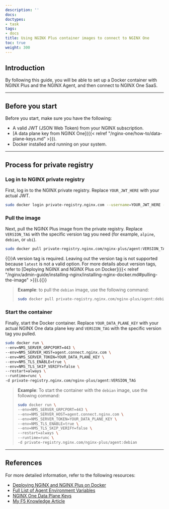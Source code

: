 ```yaml
---
description: ''
docs:
doctypes:
- task
tags:
- docs
title: Using NGINX Plus container images to connect to NGINX One
toc: true
weight: 300
---
```


## Introduction

By following this guide, you will be able to set up a Docker container with NGINX Plus and the NGINX Agent, and then connect to NGINX One SaaS.

---

## Before you start

Before you start, make sure you have the following:

- A valid JWT (JSON Web Token) from your NGINX subscription.
- [A data plane key from NGINX One]({{< relref "/nginx-one/how-to/data-plane-keys.md" >}}).
- Docker installed and running on your system.

---

## Process for private registry

### Log in to NGINX private registry

First, log in to the NGINX private registry. Replace `YOUR_JWT_HERE` with your actual JWT.

```sh
sudo docker login private-registry.nginx.com --username=YOUR_JWT_HERE --password=none
```

### Pull the image

Next, pull the NGINX Plus image from the private registry. Replace `VERSION_TAG` with the specific version tag you need (for example, `alpine`, `debian`, or `ubi`).

```sh
sudo docker pull private-registry.nginx.com/nginx-plus/agent:VERSION_TAG
```

{{<note>}}A version tag is required. Leaving out the version tag is not supported because `latest` is not a valid option. For more details about version tags, refer to [Deploying NGINX and NGINX Plus on Docker]({{< relref "/nginx/admin-guide/installing-nginx/installing-nginx-docker.md#pulling-the-image" >}}).{{</note>}}

> <i class="fa fa-terminal"></i> **Example**: to pull the `debian` image, use the following command:
> ```sh
> sudo docker pull private-registry.nginx.com/nginx-plus/agent:debian
> ```

### Start the container

Finally, start the Docker container. Replace `YOUR_DATA_PLANE_KEY` with your actual NGINX One data plane key and `VERSION_TAG` with the specific version tag you pulled.

```sh
sudo docker run \
--env=NMS_SERVER_GRPCPORT=443 \
--env=NMS_SERVER_HOST=agent.connect.nginx.com \
--env=NMS_SERVER_TOKEN=YOUR_DATA_PLANE_KEY \
--env=NMS_TLS_ENABLE=true \
--env=NMS_TLS_SKIP_VERIFY=false \
--restart=always \
--runtime=runc \
-d private-registry.nginx.com/nginx-plus/agent:VERSION_TAG
```

> <i class="fa fa-terminal"></i> **Example**: To start the container with the `debian` image, use the following command:
> ```sh
> sudo docker run \
> --env=NMS_SERVER_GRPCPORT=443 \
> --env=NMS_SERVER_HOST=agent.connect.nginx.com \
> --env=NMS_SERVER_TOKEN=YOUR_DATA_PLANE_KEY \
> --env=NMS_TLS_ENABLE=true \
> --env=NMS_TLS_SKIP_VERIFY=false \
> --restart=always \
> --runtime=runc \
> -d private-registry.nginx.com/nginx-plus/agent:debian
> ```

---

## References

For more detailed information, refer to the following resources:

- [Deploying NGINX and NGINX Plus on Docker](https://docs.nginx.com/nginx/admin-guide/installing-nginx/installing-nginx-docker/)
- [Full List of Agent Environment Variables](https://docs.nginx.com/nginx-agent/configuration/configuration-overview/#nginx-agent-environment-variables)
- [NGINX One Data Plane Keys](https://docs.nginx.com/nginx-one/how-to/data-plane-keys/)
- [My F5 Knowledge Article](https://my.f5.com/manage/s/article/K000090257)
